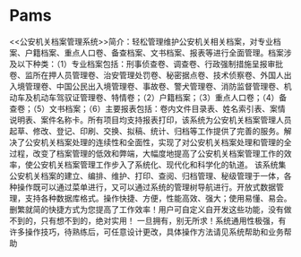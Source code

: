 # Pams
 <<公安机关档案管理系统>>简介：轻松管理维护公安机关相关档案，对专业档案、户籍档案、重点人口卷、备查档案、文书档案、报表等进行全面管理。档案涉及以下种类：（1）专业档案包括：刑事侦查卷、调查卷、行政强制措施呈报审批卷、监所在押人员管理卷、治安管理处罚卷、秘密据点卷、技术侦察卷、外国人出入境管理卷、中国公民出入境管理卷、事故卷、警犬管理卷、消防监督管理卷、机动车及机动车驾驭证管理卷、特情卷；（2）户籍档案；（3）重点人口卷；（4）备查卷；（5）文书档案；（6）主要报表包括：卷内文件目录表、姓名索引表、案情说明表、案件名称卡。所有项目均支持报表打印，该系统为公安机关档案管理人员起草、修改、登记、印刷、交换、拟稿、统计、归档等工作提供了完善的服务。解决了公安机关档案处理的连续性和全面性，实现了对公安机关档案处理和管理的全过程，改变了档案管理的低效和弊端，大幅度地提高了公安机关档案管理工作的效率，使公安机关档案管理工作步入了系统化、现代化和科学化的轨道。 该系统集公安机关档案的建立、编排、维护、打印、查阅、归档管理、秘级管理于一体，各种操作既可以通过菜单进行，又可以通过系统的管理树导航进行。开放式数据管理，支持各种数据库格式。操作快捷、方便，性能高效、强大；使用易懂、易会。删繁就简的快捷方式为您提高了工作效率！用户可自定义自开发这些功能，没有做不到的，只有想不到的，绝对实用！ 一旦拥有，别无所求！系统通用性极强，有许多操作技巧，待熟练后，可任意设计更改，具体操作方法请见系统帮助和业务帮助
